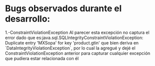 # Bugs observados durante el desarrollo:
1.-ConstraintViolationException
Al parecer esta excepción no captura el error dado que es:java.sql.SQLIntegrityConstraintViolationException: Duplicate entry 'MXSopa' for key 'product.gtin'
que bien deriva en ´DataIntegrityViolationException´, por lo cual la agregué y dejé el ConstraintViolationException anterior para capturar cualquier excepción que pudiera estar relacionada con él
